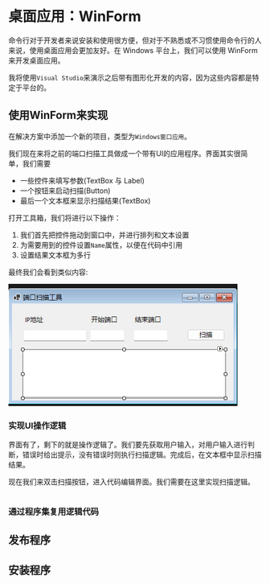 # 桌面应用：WinForm

命令行对于开发者来说安装和使用很方便，但对于不熟悉或不习惯使用命令行的人来说，使用桌面应用会更加友好。在 Windows 平台上，我们可以使用 WinForm 来开发桌面应用。

我将使用`Visual Studio`来演示之后带有图形化开发的内容，因为这些内容都是特定于平台的。

## 使用WinForm来实现

在解决方案中添加一个新的项目，类型为`Windows窗口应用`。

我们现在来将之前的端口扫描工具做成一个带有UI的应用程序。界面其实很简单，我们需要

- 一些控件来填写参数(TextBox 与 Label)
- 一个按钮来启动扫描(Button)
- 最后一个文本框来显示扫描结果(TextBox)

打开工具箱，我们将进行以下操作：

1. 我们首先把控件拖动到窗口中，并进行排列和文本设置
2. 为需要用到的控件设置`Name`属性，以便在代码中引用
3. 设置结果文本框为多行

最终我们会看到类似内容:

![WinForm](../images/csharpBase/WinForm1.png)

### 实现UI操作逻辑

界面有了，剩下的就是操作逻辑了。我们要先获取用户输入，对用户输入进行判断，错误时给出提示，没有错误时则执行扫描逻辑。完成后，在文本框中显示扫描结果。

现在我们来双击扫描按钮，进入代码编辑界面。我们需要在这里实现扫描逻辑。

```csharp

```

### 通过程序集复用逻辑代码

## 发布程序

## 安装程序
